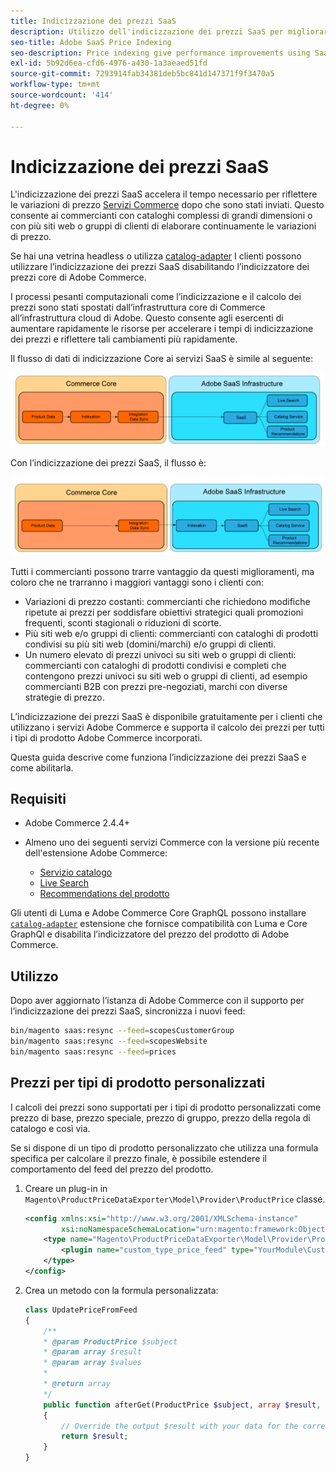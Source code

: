 ```yaml
---
title: Indicizzazione dei prezzi SaaS
description: Utilizzo dell'indicizzazione dei prezzi SaaS per migliorare le prestazioni
seo-title: Adobe SaaS Price Indexing
seo-description: Price indexing give performance improvements using SaaS infrastructure
exl-id: 5b92d6ea-cfd6-4976-a430-1a3aeaed51fd
source-git-commit: 7293914fab34381deb5bc841d147371f9f3470a5
workflow-type: tm+mt
source-wordcount: '414'
ht-degree: 0%

---
```


# Indicizzazione dei prezzi SaaS

L&#39;indicizzazione dei prezzi SaaS accelera il tempo necessario per riflettere le variazioni di prezzo [Servizi Commerce](../landing/saas.md) dopo che sono stati inviati. Questo consente ai commercianti con cataloghi complessi di grandi dimensioni o con più siti web o gruppi di clienti di elaborare continuamente le variazioni di prezzo.

Se hai una vetrina headless o utilizza [catalog-adapter](./catalog-adapter.md) I clienti possono utilizzare l’indicizzazione dei prezzi SaaS disabilitando l’indicizzatore dei prezzi core di Adobe Commerce.

I processi pesanti computazionali come l’indicizzazione e il calcolo dei prezzi sono stati spostati dall’infrastruttura core di Commerce all’infrastruttura cloud di Adobe. Questo consente agli esercenti di aumentare rapidamente le risorse per accelerare i tempi di indicizzazione dei prezzi e riflettere tali cambiamenti più rapidamente.

Il flusso di dati di indicizzazione Core ai servizi SaaS è simile al seguente:

![Flusso di dati predefinito](assets/old_way.png)

Con l’indicizzazione dei prezzi SaaS, il flusso è:

![Flusso di dati di indicizzazione prezzi SaaS](assets/new_way.png)

Tutti i commercianti possono trarre vantaggio da questi miglioramenti, ma coloro che ne trarranno i maggiori vantaggi sono i clienti con:

* Variazioni di prezzo costanti: commercianti che richiedono modifiche ripetute ai prezzi per soddisfare obiettivi strategici quali promozioni frequenti, sconti stagionali o riduzioni di scorte.
* Più siti web e/o gruppi di clienti: commercianti con cataloghi di prodotti condivisi su più siti web (domini/marchi) e/o gruppi di clienti.
* Un numero elevato di prezzi univoci su siti web o gruppi di clienti: commercianti con cataloghi di prodotti condivisi e completi che contengono prezzi univoci su siti web o gruppi di clienti, ad esempio commercianti B2B con prezzi pre-negoziati, marchi con diverse strategie di prezzo.

L’indicizzazione dei prezzi SaaS è disponibile gratuitamente per i clienti che utilizzano i servizi Adobe Commerce e supporta il calcolo dei prezzi per tutti i tipi di prodotto Adobe Commerce incorporati.

Questa guida descrive come funziona l’indicizzazione dei prezzi SaaS e come abilitarla.

## Requisiti

* Adobe Commerce 2.4.4+
* Almeno uno dei seguenti servizi Commerce con la versione più recente dell&#39;estensione Adobe Commerce:

   * [Servizio catalogo](../catalog-service/overview.md)
   * [Live Search](../live-search/overview.md)
   * [Recommendations del prodotto](../product-recommendations/guide-overview.md)

Gli utenti di Luma e Adobe Commerce Core GraphQL possono installare [`catalog-adapter`](catalog-adapter.md) estensione che fornisce compatibilità con Luma e Core GraphQl e disabilita l’indicizzatore del prezzo del prodotto di Adobe Commerce.

## Utilizzo

Dopo aver aggiornato l’istanza di Adobe Commerce con il supporto per l’indicizzazione dei prezzi SaaS, sincronizza i nuovi feed:

```bash
bin/magento saas:resync --feed=scopesCustomerGroup
bin/magento saas:resync --feed=scopesWebsite
bin/magento saas:resync --feed=prices
```

## Prezzi per tipi di prodotto personalizzati

I calcoli dei prezzi sono supportati per i tipi di prodotto personalizzati come prezzo di base, prezzo speciale, prezzo di gruppo, prezzo della regola di catalogo e così via.

Se si dispone di un tipo di prodotto personalizzato che utilizza una formula specifica per calcolare il prezzo finale, è possibile estendere il comportamento del feed del prezzo del prodotto.

1. Creare un plug-in in `Magento\ProductPriceDataExporter\Model\Provider\ProductPrice` classe.

   ```xml
   <config xmlns:xsi="http://www.w3.org/2001/XMLSchema-instance"
           xsi:noNamespaceSchemaLocation="urn:magento:framework:ObjectManager/etc/config.xsd">
       <type name="Magento\ProductPriceDataExporter\Model\Provider\ProductPrice">
           <plugin name="custom_type_price_feed" type="YourModule\CustomProductType\Plugin\UpdatePriceFromFeed" />
       </type>
   </config>
   ```

1. Crea un metodo con la formula personalizzata:

   ```php
   class UpdatePriceFromFeed
   {
       /**
       * @param ProductPrice $subject
       * @param array $result
       * @param array $values
       *
       * @return array
       */
       public function afterGet(ProductPrice $subject, array $result, array $values) : array
       {
           // Override the output $result with your data for the corresponding products (see original method for details) 
           return $result;
       }
   }
   ```
